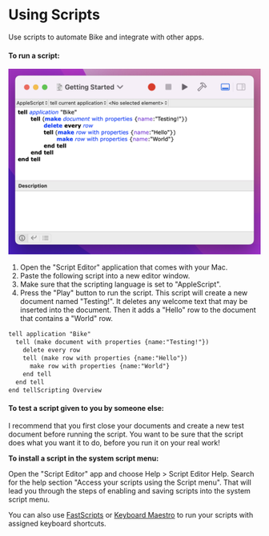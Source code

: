 # Using Scripts

Use scripts to automate Bike and integrate with other apps.

#### To run a script:

![](<../.gitbook/assets/Screen Shot 2022-05-05 at 12.25.09 PM.png>)

1. Open the "Script Editor" application that comes with your Mac.
2. Paste the following script into a new editor window.
3. Make sure that the scripting language is set to "AppleScript".
4. Press the "Play" button to run the script. This script will create a new document named "Testing!". It deletes any welcome text that may be inserted into the document. Then it adds a "Hello" row to the document that contains a "World" row.

```
tell application "Bike"
  tell (make document with properties {name:"Testing!"})
    delete every row
    tell (make row with properties {name:"Hello"})
      make row with properties {name:"World"}
    end tell
  end tell
end tellScripting Overview
```

#### **To test a script given to you by someone else:**

I recommend that you first close your documents and create a new test document before running the script. You want to be sure that the script does what you want it to do, before you run it on your real work!

**To install a script in the system script menu:**

Open the "Script Editor" app and choose Help > Script Editor Help. Search for the help section "Access your scripts using the Script menu". That will lead you through the steps of enabling and saving scripts into the system script menu.

You can also use [FastScripts](http://www.red-sweater.com/fastscripts/) or [Keyboard Maestro](http://www.keyboardmaestro.com/main/) to run your scripts with assigned keyboard shortcuts.
